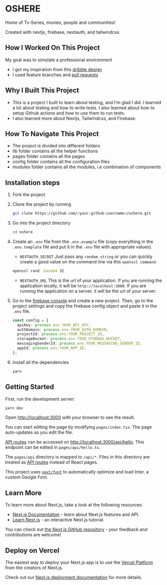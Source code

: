 # OSHERE

<p>Home of Tv-Series, movies, people and communities!</p>
<p>Created with nextjs, firebase, nextauth, and tailwindcss.</p>

## How I Worked On This Project

<p>My goal was to simulate a professional environment</p>

- I got my inspiration from this [dribble design](https://dribbble.com/shots/15558638-Movie-Dashboard-Design-Dark-Mode)
- I used feature branches and [pull requests](https://github.com/Olaleye-Blessing/oshere/pulls?q=is%3Apr+is%3Aclosed)

## Why I Built This Project

- This is a project I built to learn about testing, and I'm glad I did. I learned a lot about testing and how to write tests. I also learned about how to setup Github actions and how to use them to run tests.
- I also learned more about Nextjs, Tailwindcss, and Firebase.

## How To Navigate This Project

- The project is divided into different folders
- lib folder contains all the helper functions
- pages folder contains all the pages
- config folder contains all the configuration files
- modules folder contains all the modules, i.e combination of components

<!-- ### Short application

![Gif showing muvus little application](https://raw.githubusercontent.com/Olaleye-Blessing/muvus/master/assests/gif/muvus.gif) -->

## Installation steps

1. Fork the project

2. Clone the project by running
   ```sh
   git clone https://github.com/<your-github-username>/oshere.git
   ```
3. Go into the project directory
   ```sh
   cd oshere
   ```
4. Create an `.env` file from the `.env.example` file (copy everything in the `.env.template` file and put it in the `.env` file with appropriate values).

   - `NEXTAUTH_SECRET` Just pass any `random string` or you can quickly create a good value on the command line via this `openssl command`.

   ```sh
   openssl rand -base64 32
   ```

   - `NEXTAUTH_URL` This is the url of your application. If you are running the application locally, it will be `http://localhost:3000`. If you are running the application on a server, it will be the url of your server.

5. Go to the [firebase console](https://console.firebase.google.com/) and create a new project. Then, go to the project settings and copy the firebase config object and paste it in the `.env` file.

   ```ts
   const config = {
     apiKey: process.env.YOUR_API_KEY,
     authDomain: process.env.YOUR_AUTH_DOMAIN,
     projectId: process.env.YOUR_PROJECT_ID,
     storageBucket: process.env.YOUR_STORAGE_BUCKET,
     messagingSenderId: process.env.YOUR_MESSAGING_SENDER_ID,
     appId: process.env.YOUR_APP_ID,
   };
   ```

6. Install all the dependencies
   ```sh
   yarn
   ```

## Getting Started

First, run the development server:

```bash
yarn dev
```

Open [http://localhost:3000](http://localhost:3000) with your browser to see the result.

You can start editing the page by modifying `pages/index.tsx`. The page auto-updates as you edit the file.

[API routes](https://nextjs.org/docs/api-routes/introduction) can be accessed on [http://localhost:3000/api/hello](http://localhost:3000/api/hello). This endpoint can be edited in `pages/api/hello.ts`.

The `pages/api` directory is mapped to `/api/*`. Files in this directory are treated as [API routes](https://nextjs.org/docs/api-routes/introduction) instead of React pages.

This project uses [`next/font`](https://nextjs.org/docs/basic-features/font-optimization) to automatically optimize and load Inter, a custom Google Font.

## Learn More

To learn more about Next.js, take a look at the following resources:

- [Next.js Documentation](https://nextjs.org/docs) - learn about Next.js features and API.
- [Learn Next.js](https://nextjs.org/learn) - an interactive Next.js tutorial.

You can check out [the Next.js GitHub repository](https://github.com/vercel/next.js/) - your feedback and contributions are welcome!

## Deploy on Vercel

The easiest way to deploy your Next.js app is to use the [Vercel Platform](https://vercel.com/new?utm_medium=default-template&filter=next.js&utm_source=create-next-app&utm_campaign=create-next-app-readme) from the creators of Next.js.

Check out our [Next.js deployment documentation](https://nextjs.org/docs/deployment) for more details.
